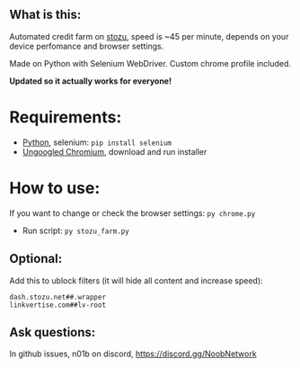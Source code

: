 ## What is this:
Automated credit farm on [stozu](https://dash.stozu.net/), speed is ~45 per minute, depends on your device perfomance and browser settings.

Made on Python with Selenium WebDriver. Custom chrome profile included.

**Updated so it actually works for everyone!**
# Requirements:
- [Python](https://www.python.org/downloads/), selenium: ```pip install selenium```
- [Ungoogled Chromium](https://github.com/ungoogled-software/ungoogled-chromium-windows/releases/latest), download and run installer
# How to use:
If you want to change or check the browser settings: ```py chrome.py```
- Run script: ```py stozu_farm.py```
## Optional:
Add this to ublock filters (it will hide all content and increase speed):
```
dash.stozu.net##.wrapper
linkvertise.com##lv-root
```
## Ask questions:
In github issues, n01b on discord, https://discord.gg/NoobNetwork
